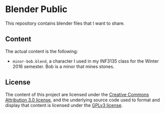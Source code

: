 # Blender Public

This repository contains blender files that I want to share.

## Content

The actual content is the following:

- `minor-bob.blend`, a character I used in my INF3135 class for the Winter 2016
  semester. Bob is a minor that mines stones.

## License

The content of this project are licensed under the [Creative Commons
Attribution 3.0
license](https://creativecommons.org/licenses/by-nc/3.0/us/deed.en_US), and the
underlying source code used to format and display that content is licensed
under the [GPLv3 license](https://www.gnu.org/licenses/gpl-3.0.en.html).
